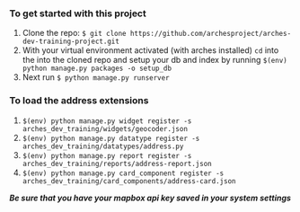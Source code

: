 ### To get started with this project

1. Clone the repo: `$ git clone https://github.com/archesproject/arches-dev-training-project.git`
2. With your virtual environment activated (with arches installed) `cd` into the into the cloned repo and setup your db and index by running `$(env) python manage.py packages -o setup_db`
3. Next run `$ python manage.py runserver`

### To load the address extensions

1. `$(env) python manage.py widget register -s arches_dev_training/widgets/geocoder.json`
2. `$(env) python manage.py datatype register -s arches_dev_training/datatypes/address.py`
3. `$(env) python manage.py report register -s arches_dev_training/reports/address-report.json` 
4. `$(env) python manage.py card_component register -s arches_dev_training/card_components/address-card.json`

***Be sure that you have your mapbox api key saved in your system settings***

